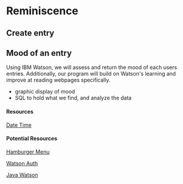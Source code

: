 # Reminiscence


## Create entry

## Mood of an entry
  
 Using IBM Watson, we will assess and return the mood of each users entries. Additionally, our program will build on Watson's learning and improve at reading webpages specifically. 

  - graphic display of mood 
  - SQL to hold what we find, and analyze the data 

#### Resources
[Date Time](http://tutorials.jenkov.com/java-internationalization/simpledateformat.html)

#### Potential Resources
[Hamburger Menu](https://codepen.io/erikterwan/pen/EVzeRP)

[Watson Auth](https://github.com/watson-developer-cloud/java-sdk#installation)

[Java Watson](https://cloud.ibm.com/apidocs/tone-analyzer?code=java)
